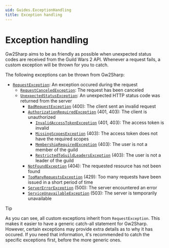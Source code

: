```yaml
---
uid: Guides.ExceptionHandling
title: Exception handling
---
```


# Exception handling
Gw2Sharp aims to be as friendly as possible when unexpected status codes are received from the Guild Wars 2 API.
Whenever a request fails, a custom exception will be thrown for you to catch.

The following exceptions can be thrown from Gw2Sharp:
- [`RequestException`](../api/Gw2Sharp.WebApi.Http.RequestException.html): An exception occured during the request
  - [`RequestCanceledException`](../api/Gw2Sharp.WebApi.Http.RequestCanceledException.html): The request has been canceled
  - [`UnexpectedStatusException`](../api/Gw2Sharp.WebApi.Http.UnexpectedStatusException.html): An unexpected HTTP status code was returned from the server
    - [`BadRequestException`](../api/Gw2Sharp.WebApi.Http.BadRequestException.html) (400): The client sent an invalid request
    - [`AuthorizationRequiredException`](../api/Gw2Sharp.WebApi.Http.AuthorizationRequiredException.html) (401, 403): The client is unauthorized
      - [`InvalidAccessTokenException`](../api/Gw2Sharp.WebApi.Http.InvalidAccessTokenException.html) (401, 403): The access token is invalid
      - [`MissingScopesException`](../api/Gw2Sharp.WebApi.Http.MissingScopesException.html) (403): The access token does not have the required scopes
      - [`MembershipRequiredException`](../api/Gw2Sharp.WebApi.Http.MembershipRequiredException.html) (403): The user is not a member of the guild
      - [`RestrictedToGuildLeadersException`](../api/Gw2Sharp.WebApi.Http.RestrictedToGuildLeadersException.html) (403): The user is not a leader of the guild
    - [`NotFoundException`](../api/Gw2Sharp.WebApi.Http.NotFoundException.html) (404): The requested resource has not been found
    - [`TooManyRequestsException`](../api/Gw2Sharp.WebApi.Http.TooManyRequestsException.html) (429): Too many requests have been issued in a short period of time
    - [`ServerErrorException`](../api/Gw2Sharp.WebApi.Http.ServerErrorException.html) (500): The server encountered an error
    - [`ServiceUnavailableException`](../api/Gw2Sharp.WebApi.Http.ServiceUnavailableException.html) (503): The server is temporarily unavailable

> [!TIP]
> As you can see, all custom exceptions inherit from `RequestException`.
> This makes it easier to have a generic catch-all statement for Gw2Sharp.
> However, certain exceptions may provide extra details as to why it has occured.
> If you need that information, it's recommended to catch the specific exceptions first, before the more generic ones.
